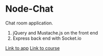 # Node-Chat

Chat room application.

1. jQuery and Mustache.js on the front end
2. Express back end with Socket.io

[Link to app](https://node-chatt.herokuapp.com/)
[Link to course](https://www.udemy.com/node-with-react-fullstack-web-development/learn/v4/content)
